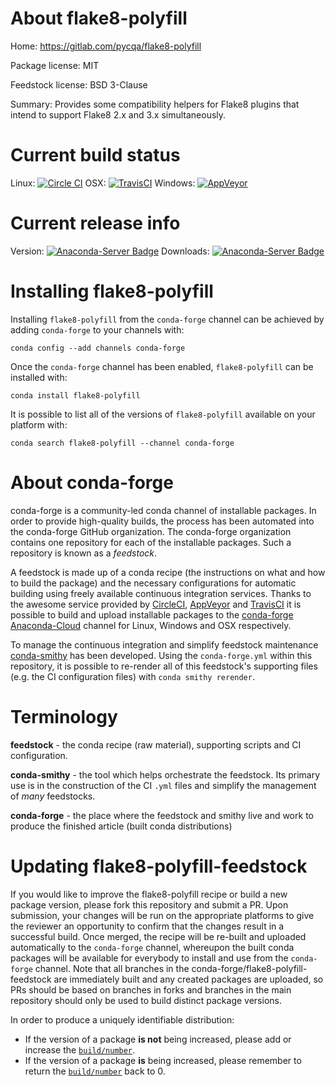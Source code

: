 About flake8-polyfill
=====================

Home: https://gitlab.com/pycqa/flake8-polyfill

Package license: MIT

Feedstock license: BSD 3-Clause

Summary: Provides some compatibility helpers for Flake8 plugins that intend to support Flake8 2.x and 3.x simultaneously.



Current build status
====================

Linux: [![Circle CI](https://circleci.com/gh/conda-forge/flake8-polyfill-feedstock.svg?style=shield)](https://circleci.com/gh/conda-forge/flake8-polyfill-feedstock)
OSX: [![TravisCI](https://travis-ci.org/conda-forge/flake8-polyfill-feedstock.svg?branch=master)](https://travis-ci.org/conda-forge/flake8-polyfill-feedstock)
Windows: [![AppVeyor](https://ci.appveyor.com/api/projects/status/github/conda-forge/flake8-polyfill-feedstock?svg=True)](https://ci.appveyor.com/project/conda-forge/flake8-polyfill-feedstock/branch/master)

Current release info
====================
Version: [![Anaconda-Server Badge](https://anaconda.org/conda-forge/flake8-polyfill/badges/version.svg)](https://anaconda.org/conda-forge/flake8-polyfill)
Downloads: [![Anaconda-Server Badge](https://anaconda.org/conda-forge/flake8-polyfill/badges/downloads.svg)](https://anaconda.org/conda-forge/flake8-polyfill)

Installing flake8-polyfill
==========================

Installing `flake8-polyfill` from the `conda-forge` channel can be achieved by adding `conda-forge` to your channels with:

```
conda config --add channels conda-forge
```

Once the `conda-forge` channel has been enabled, `flake8-polyfill` can be installed with:

```
conda install flake8-polyfill
```

It is possible to list all of the versions of `flake8-polyfill` available on your platform with:

```
conda search flake8-polyfill --channel conda-forge
```


About conda-forge
=================

conda-forge is a community-led conda channel of installable packages.
In order to provide high-quality builds, the process has been automated into the
conda-forge GitHub organization. The conda-forge organization contains one repository
for each of the installable packages. Such a repository is known as a *feedstock*.

A feedstock is made up of a conda recipe (the instructions on what and how to build
the package) and the necessary configurations for automatic building using freely
available continuous integration services. Thanks to the awesome service provided by
[CircleCI](https://circleci.com/), [AppVeyor](http://www.appveyor.com/)
and [TravisCI](https://travis-ci.org/) it is possible to build and upload installable
packages to the [conda-forge](https://anaconda.org/conda-forge)
[Anaconda-Cloud](http://docs.anaconda.org/) channel for Linux, Windows and OSX respectively.

To manage the continuous integration and simplify feedstock maintenance
[conda-smithy](http://github.com/conda-forge/conda-smithy) has been developed.
Using the ``conda-forge.yml`` within this repository, it is possible to re-render all of
this feedstock's supporting files (e.g. the CI configuration files) with ``conda smithy rerender``.


Terminology
===========

**feedstock** - the conda recipe (raw material), supporting scripts and CI configuration.

**conda-smithy** - the tool which helps orchestrate the feedstock.
                   Its primary use is in the construction of the CI ``.yml`` files
                   and simplify the management of *many* feedstocks.

**conda-forge** - the place where the feedstock and smithy live and work to
                  produce the finished article (built conda distributions)


Updating flake8-polyfill-feedstock
==================================

If you would like to improve the flake8-polyfill recipe or build a new
package version, please fork this repository and submit a PR. Upon submission,
your changes will be run on the appropriate platforms to give the reviewer an
opportunity to confirm that the changes result in a successful build. Once
merged, the recipe will be re-built and uploaded automatically to the
`conda-forge` channel, whereupon the built conda packages will be available for
everybody to install and use from the `conda-forge` channel.
Note that all branches in the conda-forge/flake8-polyfill-feedstock are
immediately built and any created packages are uploaded, so PRs should be based
on branches in forks and branches in the main repository should only be used to
build distinct package versions.

In order to produce a uniquely identifiable distribution:
 * If the version of a package **is not** being increased, please add or increase
   the [``build/number``](http://conda.pydata.org/docs/building/meta-yaml.html#build-number-and-string).
 * If the version of a package **is** being increased, please remember to return
   the [``build/number``](http://conda.pydata.org/docs/building/meta-yaml.html#build-number-and-string)
   back to 0.
